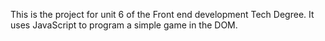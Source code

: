 This is the project for unit 6 of the Front end development Tech Degree. It uses JavaScript to program a simple game in the DOM.